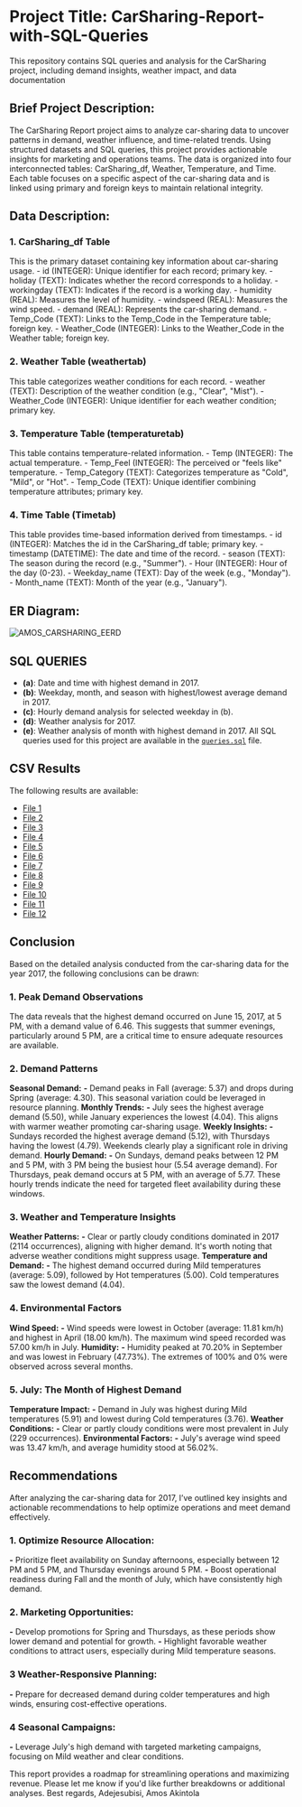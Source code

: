 # Project Title: CarSharing-Report-with-SQL-Queries
This repository contains SQL queries and analysis for the CarSharing project, including demand insights, weather impact, and data documentation
## Brief Project Description:
The CarSharing Report project aims to analyze car-sharing data to uncover patterns in demand, weather influence, and time-related trends. Using structured datasets and SQL queries, this project provides actionable insights for marketing and operations teams. The data is organized into four interconnected tables: CarSharing_df, Weather, Temperature, and Time. Each table focuses on a specific aspect of the car-sharing data and is linked using primary and foreign keys to maintain relational integrity.

## Data Description:
### 1. CarSharing_df Table
  This is the primary dataset containing key information about car-sharing usage.
    - id (INTEGER): Unique identifier for each record; primary key.
    - holiday (TEXT): Indicates whether the record corresponds to a holiday.
    - workingday (TEXT): Indicates if the record is a working day.
    - humidity (REAL): Measures the level of humidity.
    - windspeed (REAL): Measures the wind speed.
    - demand (REAL): Represents the car-sharing demand.
    - Temp_Code (TEXT): Links to the Temp_Code in the Temperature table; foreign key.
    - Weather_Code (INTEGER): Links to the Weather_Code in the Weather table; foreign key.

### 2. Weather Table (weathertab)
  This table categorizes weather conditions for each record.
    - weather (TEXT): Description of the weather condition (e.g., "Clear", "Mist").
    - Weather_Code (INTEGER): Unique identifier for each weather condition; primary key.

### 3. Temperature Table (temperaturetab)
  This table contains temperature-related information.
    - Temp (INTEGER): The actual temperature.
    - Temp_Feel (INTEGER): The perceived or "feels like" temperature.
    - Temp_Category (TEXT): Categorizes temperature as "Cold", "Mild", or "Hot".
    - Temp_Code (TEXT): Unique identifier combining temperature attributes; primary key.
### 4. Time Table (Timetab)
  This table provides time-based information derived from timestamps.
    - id (INTEGER): Matches the id in the CarSharing_df table; primary key.
    - timestamp (DATETIME): The date and time of the record.
    - season (TEXT): The season during the record (e.g., "Summer").
    - Hour (INTEGER): Hour of the day (0-23).
    - Weekday_name (TEXT): Day of the week (e.g., "Monday").
    - Month_name (TEXT): Month of the year (e.g., "January").
## ER Diagram:
![AMOS_CARSHARING_EERD](https://github.com/user-attachments/assets/746c5da4-34b2-4c85-bf8c-f8c3395ae143)
## SQL QUERIES
- **(a)**: Date and time with highest demand in 2017.
- **(b)**: Weekday, month, and season with highest/lowest average demand in 2017.
- **(c)**: Hourly demand analysis for selected weekday in (b).
- **(d)**: Weather analysis for 2017.
- **(e)**: Weather analysis of month with highest demand in 2017.
All SQL queries used for this project are available in the [`queries.sql`](queries.sql) file.

## CSV Results

The following results are available:
- [File 1](Avg_Demand_By_Tem-Category.csv)
- [File 2](Highest_Demand-Month_Stats.csv)
- [File 3](Highestday_HourlyAverageDemand.csv)
- [File 4](High-Low_Month_Demand.csv)
- [File 5](High-Low_Weekday_Avg_Demand.csv)
- [File 6](Lowestday_HourlyAverageDemand.csv)
- [File 7](MonHadTempC.csv)
- [File 8](MonHadWeathF.csv)
- [File 9](Monthly_Humidity_Stat.csv)
- [File 10](Monthly_windspeed_Stat.csv)
- [File 11](Most_Frequent_Weather.csv)
- [File 12](Seasonal_AvgDemand.csv)

## Conclusion
Based on the detailed analysis conducted from the car-sharing data for the year 2017, the following conclusions can be drawn:

### **1.** Peak Demand Observations
The data reveals that the highest demand occurred on June 15, 2017, at 5 PM, with a demand value of 6.46. This suggests that summer evenings, particularly around 5 PM, are a critical time to ensure adequate resources are available.

### **2.** Demand Patterns
**Seasonal Demand:**
  **-** Demand peaks in Fall (average: 5.37) and drops during Spring (average: 4.30). This seasonal variation could be leveraged in resource planning.
**Monthly Trends:**
  **-** July sees the highest average demand (5.50), while January experiences the lowest (4.04). This aligns with warmer weather promoting car-sharing usage.
**Weekly Insights:**
  **-** Sundays recorded the highest average demand (5.12), with Thursdays having the lowest (4.79). Weekends clearly play a significant role in driving demand.
**Hourly Demand:**
  **-** On Sundays, demand peaks between 12 PM and 5 PM, with 3 PM being the busiest hour (5.54 average demand). For Thursdays, peak demand occurs at 5 PM, with an average of 5.77. These hourly trends indicate the need for targeted fleet availability during these windows.
### **3.** Weather and Temperature Insights
**Weather Patterns:**
  **-** Clear or partly cloudy conditions dominated in 2017 (2114 occurrences), aligning with higher demand. It's worth noting that adverse weather conditions might suppress usage.
**Temperature and Demand:**
  **-** The highest demand occurred during Mild temperatures (average: 5.09), followed by Hot temperatures (5.00). Cold temperatures saw the lowest demand (4.04).
### **4.** Environmental Factors
**Wind Speed:**
  **-** Wind speeds were lowest in October (average: 11.81 km/h) and highest in April (18.00 km/h). The maximum wind speed recorded was 57.00 km/h in July.
**Humidity:**
  **-** Humidity peaked at 70.20% in September and was lowest in February (47.73%). The extremes of 100% and 0% were observed across several months.
### **5.** July: The Month of Highest Demand
**Temperature Impact:**
  **-** Demand in July was highest during Mild temperatures (5.91) and lowest during Cold temperatures (3.76).
**Weather Conditions:**
  **-** Clear or partly cloudy conditions were most prevalent in July (229 occurrences).
**Environmental Factors:**
**-** July's average wind speed was 13.47 km/h, and average humidity stood at 56.02%.

## Recommendations
After analyzing the car-sharing data for 2017, I’ve outlined key insights and actionable recommendations to help optimize operations and meet demand effectively.

### **1.** Optimize Resource Allocation:
  **-** Prioritize fleet availability on Sunday afternoons, especially between 12 PM and 5 PM, and Thursday evenings around 5 PM.
  **-** Boost operational readiness during Fall and the month of July, which have consistently high demand.
### **2.** Marketing Opportunities:
  **-** Develop promotions for Spring and Thursdays, as these periods show lower demand and potential for growth.
  **-** Highlight favorable weather conditions to attract users, especially during Mild temperature seasons.
### **3**  Weather-Responsive Planning:
  **-** Prepare for decreased demand during colder temperatures and high winds, ensuring cost-effective operations.
### **4** Seasonal Campaigns:
  **-** Leverage July's high demand with targeted marketing campaigns, focusing on Mild weather and clear conditions.

This report provides a roadmap for streamlining operations and maximizing revenue. Please let me know if you'd like further breakdowns or additional analyses.
Best regards,
Adejesubisi, Amos Akintola






